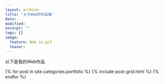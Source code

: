 ```yaml
---
layout: archive
title: "关于Web的作品集"
date: 
modified:
excerpt: ""
tags: []
image: 
  feature: Web in.gif
  teaser:
---
```


以下是我的Web作品

<div class="tiles">
{% for post in site.categories.portfolio %}
  {% include post-grid.html %}
{% endfor %}
</div><!-- /.tiles 把所有categories 有 portfolio 的列出来-->
